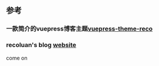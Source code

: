 ## 参考 

### 一款简介的vuepress博客主题[vuepress-theme-reco](https://www.npmjs.com/package/vuepress-theme-reco)

### recoluan's blog [website](https://recoluan.gitlab.io)

come on